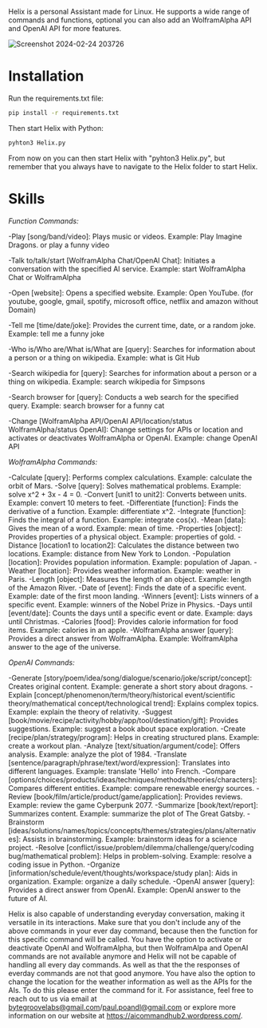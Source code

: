 Helix is a personal Assistant made for Linux. He supports a wide range of commands and functions, optional you can also
add an WolframAlpha API and OpenAI API for more features. 

![Screenshot 2024-02-24 203726](https://github.com/PaulPoandl/Helix/assets/75140549/33e9dad9-d41d-4ec9-a8a0-47be3bff7ac7)

# Installation

Run the requirements.txt file:
```bash
pip install -r requirements.txt
```
Then start Helix with Python:
```bash
pyhton3 Helix.py
```
From now on you can then start Helix with "pyhton3 Helix.py", but remember that you always have to navigate to the Helix
folder to start Helix.

# Skills

*Function Commands:*

-Play [song/band/video]: Plays music or videos. Example: Play Imagine Dragons. or play a funny video

-Talk to/talk/start [WolframAlpha Chat/OpenAI Chat]: Initiates a conversation with the specified AI service.
 Example: start WolframAlpha Chat or WolframAlpha
 
-Open [website]: Opens a specified website. Example: Open YouTube.
 (for youtube, google, gmail, spotify, microsoft office, netflix and amazon without Domain)
 
-Tell me [time/date/joke]: Provides the current time, date, or a random joke. Example: tell me a funny joke

-Who is/Who are/What is/What are [query]: Searches for information about a person or a thing on wikipedia.
 Example: what is Git Hub
 
-Search wikipedia for [query]: Searches for information about a person or a thing on wikipedia.
 Example: search wikipedia for Simpsons
 
-Search browser for [query]: Conducts a web search for the specified query. Example: search browser for a funny cat

-Change [WolframAlpha API/OpenAI API/location/status WolframAlpha/status OpenAI]: Change settings for APIs or location and 
 activates or deactivates WolframAlpha or OpenAI. Example: change OpenAI API
 
*WolframAlpha Commands:*

-Calculate [query]: Performs complex calculations. Example: calculate the orbit of Mars.
-Solve [query]: Solves mathematical problems. Example: solve x^2 + 3x - 4 = 0.
-Convert [unit1 to unit2]: Converts between units. Example: convert 10 meters to feet.
-Differentiate [function]: Finds the derivative of a function. Example: differentiate x^2.
-Integrate [function]: Finds the integral of a function. Example: integrate cos(x).
-Mean [data]: Gives the mean of a word. Example: mean of time.
-Properties [object]: Provides properties of a physical object. Example: properties of gold.
-Distance [location1 to location2]: Calculates the distance between two locations. Example: distance from New York to London.
-Population [location]: Provides population information. Example: population of Japan.
-Weather [location]: Provides weather information. Example: weather in Paris.
-Length [object]: Measures the length of an object. Example: length of the Amazon River.
-Date of [event]: Finds the date of a specific event. Example: date of the first moon landing.
-Winners [event]: Lists winners of a specific event. Example: winners of the Nobel Prize in Physics.
-Days until [event/date]: Counts the days until a specific event or date. Example: days until Christmas.
-Calories [food]: Provides calorie information for food items. Example: calories in an apple.
-WolframAlpha answer [query]: Provides a direct answer from WolframAlpha. Example: WolframAlpha answer to the age of the universe.

*OpenAI Commands:*

-Generate [story/poem/idea/song/dialogue/scenario/joke/script/concept]: Creates original content.
 Example: generate a short story about dragons.
-Explain [concept/phenomenon/term/theory/historical event/scientific theory/mathematical concept/technological trend]:
 Explains complex topics. Example: explain the theory of relativity.
-Suggest [book/movie/recipe/activity/hobby/app/tool/destination/gift]: Provides suggestions.
 Example: suggest a book about space exploration.
-Create [recipe/plan/strategy/program]: Helps in creating structured plans. Example: create a workout plan.
-Analyze [text/situation/argument/code]: Offers analysis. Example: analyze the plot of 1984.
-Translate [sentence/paragraph/phrase/text/word/expression]: Translates into different languages.
 Example: translate 'Hello' into French.
-Compare [options/choices/products/ideas/techniques/methods/theories/characters]: Compares different entities.
 Example: compare renewable energy sources.
-Review [book/film/article/product/game/application]: Provides reviews. Example: review the game Cyberpunk 2077.
-Summarize [book/text/report]: Summarizes content. Example: summarize the plot of The Great Gatsby.
-Brainstorm [ideas/solutions/names/topics/concepts/themes/strategies/plans/alternatives]: Assists in brainstorming.
 Example: brainstorm ideas for a science project.
-Resolve [conflict/issue/problem/dilemma/challenge/query/coding bug/mathematical problem]: Helps in problem-solving.
 Example: resolve a coding issue in Python.
-Organize [information/schedule/event/thoughts/workspace/study plan]: Aids in organization. Example: organize a daily schedule.
-OpenAI answer [query]: Provides a direct answer from OpenAI. Example: OpenAI answer to the future of AI.


Helix is also capable of understanding everyday conversation, making it versatile in its interactions.
Make sure that you don't include any of the above commands in your ever day command, because then
the function for this specific command will be called.
You have the option to activate or deactivate OpenAI and WolframAlpha, but then WolframAlpa and OpenAI
commands are not available anymore and Helix will not be capable of handling all every day commands. As well
as that the the responses of everday commands are not that good anymore.
You have also the option to change the location for the weather information as well as the APIs for the AIs. To
do this please enter the command for it.
For assistance, feel free to reach out to us via email at [bytegroovelabs@gmail.com](mailto:bytegroovelabs@gmail.com)/[paul.poandl@gmail.com](mailto:paul.poandl@gmail.com)
or explore more information on our website at https://aicommandhub2.wordpress.com/.
